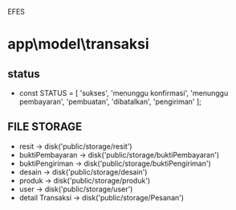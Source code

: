 EFES

# app\model\transaksi

## status

-   const STATUS = [
    'sukses',
    'menunggu konfirmasi',
    'menunggu pembayaran',
    'pembuatan',
    'dibatalkan',
    'pengiriman'
    ];

## FILE STORAGE

-   resit -> disk('public/storage/resit')
-   buktiPembayaran -> disk('public/storage/buktiPembayaran')
-   buktiPengiriman -> disk('public/storage/buktiPengiriman')
-   desain -> disk('public/storage/desain')
-   produk -> disk('public/storage/produk')
-   user -> disk('public/storage/user')
-   detail Transaksi -> disk('public/storage/Pesanan')
